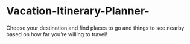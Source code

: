 # Vacation-Itinerary-Planner-
Choose your destination and find places to go and things to see nearby based on how far you’re willing to travel! 
